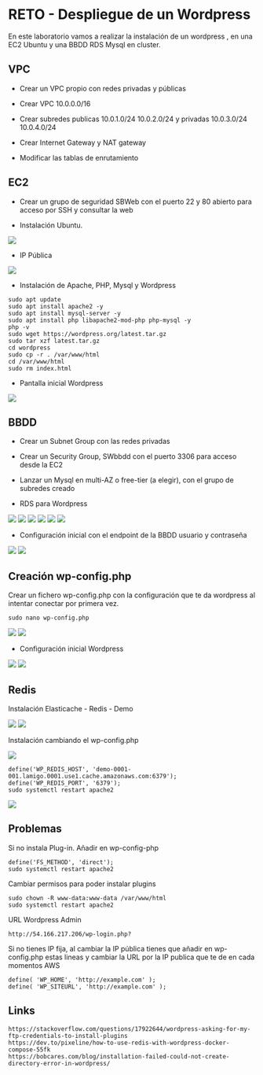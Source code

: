 # RETO - Despliegue de un Wordpress

En este laboratorio vamos a realizar la instalación de un wordpress , en una EC2 Ubuntu y una BBDD RDS Mysql en cluster.

## VPC

* Crear un VPC propio con redes privadas y públicas

* Crear VPC 10.0.0.0/16

* Crear subredes publicas 10.0.1.0/24 10.0.2.0/24 y privadas 10.0.3.0/24 10.0.4.0/24

* Crear Internet Gateway y NAT gateway

* Modificar las tablas de enrutamiento


## EC2
* Crear un grupo de seguridad SBWeb con el puerto 22 y 80 abierto para acceso por SSH y consultar la web
  
* Instalación Ubuntu. 

![](images/01.png)

* IP Pública

![](images/02.png)


* Instalación de Apache, PHP, Mysql y Wordpress

```
sudo apt update
sudo apt install apache2 -y
sudo apt install mysql-server -y
sudo apt install php libapache2-mod-php php-mysql -y
php -v
sudo wget https://wordpress.org/latest.tar.gz
sudo tar xzf latest.tar.gz
cd wordpress
sudo cp -r . /var/www/html
cd /var/www/html
sudo rm index.html
```



* Pantalla inicial Wordpress

![](images/03.png)




## BBDD

* Crear un Subnet Group con las redes privadas

* Crear un Security Group, SWbbdd con el puerto 3306 para acceso desde la EC2

* Lanzar un Mysql en multi-AZ o free-tier (a elegir),  con el grupo de subredes creado

* RDS para Wordpress

![](images/04.png)
![](images/05.png)
![](images/06.png)
![](images/07.png)
![](images/08.png)
![](images/09.png)


* Configuración inicial con el endpoint de la BBDD usuario y contraseña

![](images/10.png)
![](images/11.png)


## Creación wp-config.php
Crear un fichero wp-config.php con la configuración que te da wordpress al intentar conectar por primera vez.
```
sudo nano wp-config.php
```
![](images/12.png)
![](images/13.png)

* Configuración inicial Wordpress
  
![](images/14.png)
![](images/15.png)


## Redis
Instalación Elasticache - Redis - Demo

![](images/19.png)
![](images/18.png)

Instalación cambiando el wp-config.php

![](images/16.png)

```
define('WP_REDIS_HOST', 'demo-0001-001.lamigo.0001.use1.cache.amazonaws.com:6379');
define('WP_REDIS_PORT', '6379');
sudo systemctl restart apache2
```
![](images/17.png)


## Problemas
Si no instala Plug-in. Añadir en wp-config-php
```
define('FS_METHOD', 'direct');
sudo systemctl restart apache2
```

Cambiar permisos para poder instalar plugins
```
sudo chown -R www-data:www-data /var/www/html
sudo systemctl restart apache2
```

URL Wordpress Admin
```
http://54.166.217.206/wp-login.php?
```

Si no tienes IP fija, al cambiar la IP pública tienes que añadir en wp-config.php estas lineas y cambiar la URL por la IP publica que te de en cada momentos AWS
```
define( 'WP_HOME', 'http://example.com' );
define( 'WP_SITEURL', 'http://example.com' );
```

## Links
```
https://stackoverflow.com/questions/17922644/wordpress-asking-for-my-ftp-credentials-to-install-plugins
https://dev.to/pixeline/how-to-use-redis-with-wordpress-docker-compose-55fk
https://bobcares.com/blog/installation-failed-could-not-create-directory-error-in-wordpress/
```


